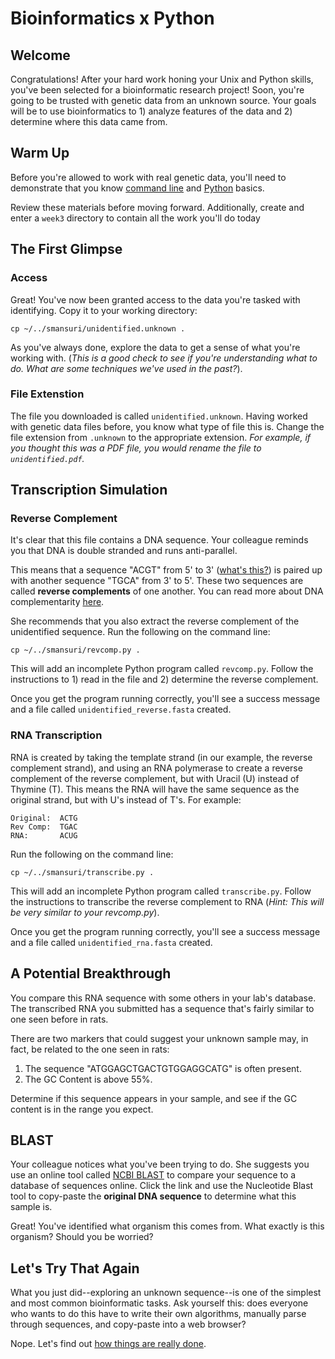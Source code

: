 # Bioinformatics x Python

## Welcome

Congratulations! After your hard work honing your Unix and Python skills, you've been selected for a bioinformatic research project! Soon, you're going to be trusted with genetic data from an unknown source. Your goals will be to use bioinformatics to 1) analyze features of the data and 2) determine where this data came from.

## Warm Up

Before you're allowed to work with real genetic data, you'll need to demonstrate that you know [command line](/2_LinuxTerminal.md) and [Python](/4_Python.md) basics. 

Review these materials before moving forward. Additionally, create and enter a `week3` directory to contain all the work you'll do today

## The First Glimpse

### Access

Great! You've now been granted access to the data you're tasked with identifying. Copy it to your working directory:
```
cp ~/../smansuri/unidentified.unknown .
```

As you've always done, explore the data to get a sense of what you're working with. (*This is a good check to see if you're understanding what to do. What are some techniques we've used in the past?*).

### File Extenstion

The file you downloaded is called `unidentified.unknown`. Having worked with genetic data files before, you know what type of file this is. Change the file extension from `.unknown` to the appropriate extension. *For example, if you thought this was a PDF file, you would rename the file to `unidentified.pdf`.*

## Transcription Simulation

### Reverse Complement

It's clear that this file contains a DNA sequence. Your colleague reminds you that DNA is double stranded and runs anti-parallel. 

This means that a sequence "ACGT" from 5' to 3' ([what's this?](https://en.wikipedia.org/wiki/Directionality_(molecular_biology))) is paired up with another sequence "TGCA" from 3' to 5'. These two sequences are called **reverse complements** of one another. You can read more about DNA complementarity [here](https://en.wikipedia.org/wiki/Complementarity_(molecular_biology)).

She recommends that you also extract the reverse complement of the unidentified sequence. Run the following on the command line:
```
cp ~/../smansuri/revcomp.py .
```
This will add an incomplete Python program called `revcomp.py`. Follow the instructions to 1) read in the file and 2) determine the reverse complement.

Once you get the program running correctly, you'll see a success message and a file called `unidentified_reverse.fasta` created.

### RNA Transcription

RNA is created by taking the template strand (in our example, the reverse complement strand), and using an RNA polymerase to create a reverse complement of the reverse complement, but with Uracil (U) instead of Thymine (T). This means the RNA will have the same sequence as the original strand, but with U's instead of T's. For example:
```
Original:  ACTG
Rev Comp:  TGAC
RNA:       ACUG
```

Run the following on the command line:
```
cp ~/../smansuri/transcribe.py .
```
This will add an incomplete Python program called `transcribe.py`. Follow the instructions to transcribe the reverse complement to RNA (*Hint: This will be very similar to your revcomp.py*).

Once you get the program running correctly, you'll see a success message and a file called `unidentified_rna.fasta` created.

## A Potential Breakthrough

You compare this RNA sequence with some others in your lab's database. The transcribed RNA you submitted has a sequence that's fairly similar to one seen before in rats. 

There are two markers that could suggest your unknown sample may, in fact, be related to the one seen in rats:
  1. The sequence "ATGGAGCTGACTGTGGAGGCATG" is often present.
  2. The GC Content is above 55%.

Determine if this sequence appears in your sample, and see if the GC content is in the range you expect.

## BLAST

Your colleague notices what you've been trying to do. She suggests you use an online tool called [NCBI BLAST](https://blast.ncbi.nlm.nih.gov/BlastAlign.cgi) to compare your sequence to a database of sequences online. Click the link and use the Nucleotide Blast tool to copy-paste the **original DNA sequence** to determine what this sample is.

Great! You've identified what organism this comes from. What exactly is this organism? Should you be worried?

## Let's Try That Again

What you just did--exploring an unknown sequence--is one of the simplest and most common bioinformatic tasks. Ask yourself this: does everyone who wants to do this have to write their own algorithms, manually parse through sequences, and copy-paste into a web browser? 

Nope. Let's find out [how things are really done](6_BiopythonV2.md).
